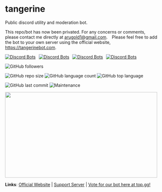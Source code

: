 # tangerine
Public discord utility and moderation bot.  

This repo/bot has now been privated. For any concerns or comments, please contact me directly at arugold1@gmail.com.   
Please feel free to add the bot to your own server using the official website, https://tangerinebot.com. 

[![Discord Bots](https://top.gg/api/widget/status/701793346225700934.svg)](https://top.gg/bot/701793346225700934)   [![Discord Bots](https://top.gg/api/widget/servers/701793346225700934.svg)](https://top.gg/bot/701793346225700934)   [![Discord Bots](https://top.gg/api/widget/upvotes/701793346225700934.svg)](https://top.gg/bot/701793346225700934)   [![Discord Bots](https://top.gg/api/widget/lib/701793346225700934.svg)](https://top.gg/bot/701793346225700934)

![GitHub followers](https://img.shields.io/github/followers/arnavd74?style=social)

![GitHub repo size](https://img.shields.io/github/repo-size/tangerine-bot/tangerine) ![GitHub language count](https://img.shields.io/github/languages/count/tangerine-bot/tangerine) ![GitHub top language](https://img.shields.io/github/languages/top/tangerine-bot/tangerine)

![GitHub last commit](https://img.shields.io/github/last-commit/tangerine-bot/tangerine) ![Maintenance](https://img.shields.io/maintenance/yes/2020)

<img src="https://raw.githubusercontent.com/tangerine-bot/tangerine/master/tangerine_banner.png" width="500" height="281" />


**Links**:
[Official Website](https://dashaputra.com/tangerine) | 
[Support Server](https://discord.gg/uwcgjYw) | 
[Vote for our bot here at top.gg!](https://top.gg/bot/701793346225700934/vote)
